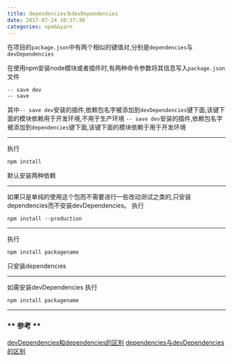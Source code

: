 ```yaml
---
title: dependencies与devDependencies
date: 2017-07-24 10:37:30
categories: npm&&yarn 
---
```


在项目的`package.json`中有两个相似的键值对,分别是`dependencies`与`devDependencies`

在使用npm安装node模块或者插件时,有两种命令参数将其信息写入`package.json`文件

```
-- save dev
-- save
```

其中`-- save dev`安装的插件,依赖包名字被添加到`devDependencies`键下面,该键下面的模块依赖用于开发环境,不用于生产环境
`-- save dev`安装的插件,依赖包名字被添加到`dependencies`键下面,该键下面的模块依赖于用于开发环境

****************

执行
```
npm install 
```
默认安装两种依赖

**************

如果只是单纯的使用这个包而不需要进行一些改动测试之类的,只安装dependencies而不安装devDependencies。
执行
```
npm install --production

```
**************

执行
```
npm install packagename
```

只安装dependencies

****************

如需安装devDependencies
执行

```
npm install packagename
```

****************

### ** 参考 **

[devDependencies和dependencies的区别](http://www.cnblogs.com/ayseeing/p/4128612.html)
[dependencies与devDependencies的区别](http://www.cnblogs.com/fewenjing/p/5892377.html)
